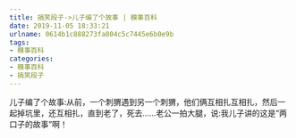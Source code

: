 ```yaml
---
title: 搞笑段子->儿子编了个故事 | 糗事百科
date: 2019-11-05 18:33:21
urlname: 0614b1c888273fa804c5c7445e6b0e9b
tags: 
- 糗事百科
categories:
- 糗事百科
- 搞笑段子
---
```

儿子编了个故事:从前，一个刺猬遇到另一个刺猬，他们俩互相扎互相扎，然后一起掉坑里，还互相扎，直到老了，死去……老公一拍大腿，说:我儿子讲的这是“两口子的故事”啊！


